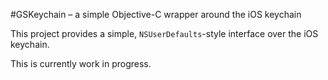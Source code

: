 #GSKeychain – a simple Objective-C wrapper around the iOS keychain

This project provides a simple, `NSUserDefaults`-style interface over the 
iOS keychain.

This is currently work in progress.
